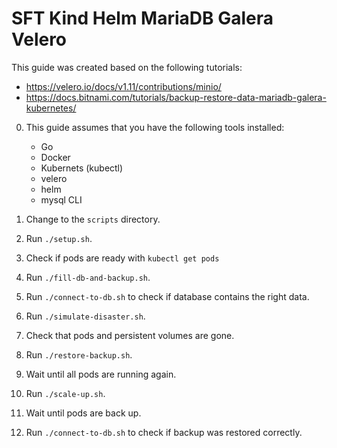 # SFT Kind Helm MariaDB Galera Velero

This guide was created based on the following tutorials:
- https://velero.io/docs/v1.11/contributions/minio/
- https://docs.bitnami.com/tutorials/backup-restore-data-mariadb-galera-kubernetes/

0. This guide assumes that you have the following tools installed:
    - Go
    - Docker
    - Kubernets (kubectl)
    - velero
    - helm
    - mysql CLI

1. Change to the `scripts` directory.
2. Run `./setup.sh`.
3. Check if pods are ready with `kubectl get pods`
4. Run `./fill-db-and-backup.sh`.
5. Run `./connect-to-db.sh` to check if database contains the right data.
6. Run `./simulate-disaster.sh`.
7. Check that pods and persistent volumes are gone.
8. Run `./restore-backup.sh`.
9. Wait until all pods are running again.
10. Run `./scale-up.sh`.
11. Wait until pods are back up.
12. Run `./connect-to-db.sh` to check if backup was restored correctly.

